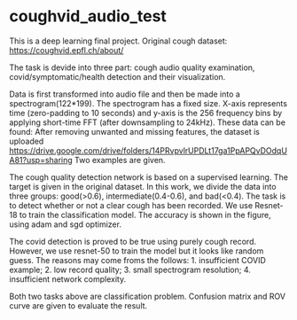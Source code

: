 # coughvid_audio_test
This is a deep learning final project. Original cough dataset: https://coughvid.epfl.ch/about/

The task is devide into three part: cough audio quality examination, covid/symptomatic/health detection and their visualization.

Data is first transformed into audio file and then be made into a spectrogram(122*199). The spectrogram has a fixed size. X-axis represents time (zero-padding to 10 seconds) and y-axis is the 256 frequency bins by applying short-time FFT (after downsampling to 24kHz). These data can be found:
After removing unwanted and missing features, the dataset is uploaded https://drive.google.com/drive/folders/14PRvpvlrUPDLt17ga1PpAPQvDOdqUA81?usp=sharing
Two examples are given.

The cough quality detection network is based on a supervised learning. The target is given in the original dataset. In this work, we divide the data into three groups: good(>0.6), intermediate(0.4-0.6), and bad(<0.4). The task is to detect whether or not a clear cough has been recorded. We use Resnet-18 to train the classification model. The accuracy is shown in the figure, using adam and sgd optimizer.

The covid detection is proved to be true using purely cough record. However, we use resnet-50 to train the model but it looks like random guess. The reasons may come froms the follows: 1. insufficient COVID example; 2. low record quality; 3. small spectrogram resolution; 4. insufficient network complexity.

Both two tasks above are classification problem. Confusion matrix and ROV curve are given to evaluate the result. 
